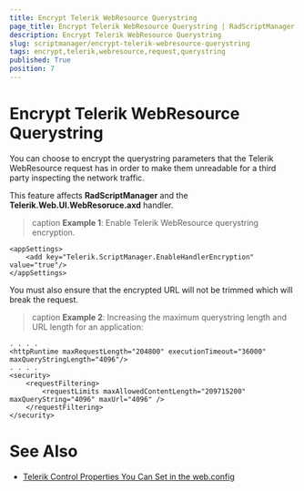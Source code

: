 ```yaml
---
title: Encrypt Telerik WebResource Querystring
page_title: Encrypt Telerik WebResource Querystring | RadScriptManager for ASP.NET AJAX Documentation
description: Encrypt Telerik WebResource Querystring
slug: scriptmanager/encrypt-telerik-webresource-querystring
tags: encrypt,telerik,webresource,request,querystring
published: True
position: 7
---
```


# Encrypt Telerik WebResource Querystring

You can choose to encrypt the querystring parameters that the Telerik WebResource request has in order to make them unreadable for a third party inspecting the network traffic.

This feature affects **RadScriptManager** and the **Telerik.Web.UI.WebResoruce.axd** handler.

>caption **Example 1**: Enable Telerik WebResource querystring encryption.

````web.config
<appSettings>
	<add key="Telerik.ScriptManager.EnableHandlerEncryption" value="true"/>
</appSettings>
````

You must also ensure that the encrypted URL will not be trimmed which will break the request.

>caption **Example 2**: Increasing the maximum querystring length and URL length for an application:

````web.config
. . . .
<httpRuntime maxRequestLength="204800" executionTimeout="36000" maxQueryStringLength="4096"/>
. . . .
<security>
	<requestFiltering>
		<requestLimits maxAllowedContentLength="209715200" maxQueryString="4096" maxUrl="4096" />
	</requestFiltering>
</security>
````  

# See Also

 * [Telerik Control Properties You Can Set in the web.config](./general-information/web-config-settings-overview#control-properties-you-can-set-from-the-webconfig) 

